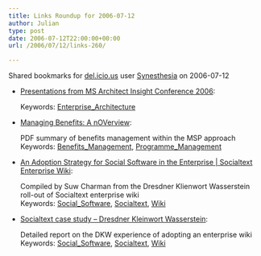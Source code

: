 ```yaml
---
title: Links Roundup for 2006-07-12
author: Julian
type: post
date: 2006-07-12T22:00:00+00:00
url: /2006/07/12/links-260/

---
```

Shared bookmarks for [del.icio.us][1] user  [Synesthesia][2] on 2006-07-12

  * [Presentations from MS Architect Insight Conference 2006][3]:
  
       
    Keywords: [Enterprise_Architecture][4]
  * [Managing Benefits: A nOVerview][5]:
  
    PDF summary of benefits management within the MSP approach   
    Keywords: [Benefits_Management][6], [Programme_Management][7]
  * [An Adoption Strategy for Social Software in the Enterprise | Socialtext Enterprise Wiki][8]:
  
    Compiled by Suw Charman from the Dresdner Klienwort Wasserstein roll-out of Socialtext enterprise wiki   
    Keywords: [Social_Software][9], [Socialtext][10], [Wiki][11]
  * [Socialtext case study &#8211; Dresdner Kleinwort Wasserstein][12]:
  
    Detailed report on the DKW experience of adopting an enterprise wiki   
    Keywords: [Social_Software][9], [Socialtext][10], [Wiki][11]

 [1]: https://del.icio.us/
 [2]: https://del.icio.us/synesthesia
 [3]: https://www.microsoft.com/uk/msdn/architecture/architectinsight/download.mspx "https://www.microsoft.com/uk/msdn/architecture/architectinsight/download.mspx"
 [4]: https://del.icio.us/synesthesia/Enterprise_Architecture
 [5]: https://www.ogc.gov.uk/SDToolkit/deliveryteam/briefings/businesschange/ManagingBenefitsV101.pdf "https://www.ogc.gov.uk/SDToolkit/deliveryteam/briefings/businesschange/ManagingBenefitsV101.pdf"
 [6]: https://del.icio.us/synesthesia/Benefits_Management
 [7]: https://del.icio.us/synesthesia/Programme_Management
 [8]: https://www.socialtext.com/node/70 "https://www.socialtext.com/node/70"
 [9]: https://del.icio.us/synesthesia/Social_Software
 [10]: https://del.icio.us/synesthesia/Socialtext
 [11]: https://del.icio.us/synesthesia/Wiki
 [12]: https://www.socialtext.com/node/80 "https://www.socialtext.com/node/80"